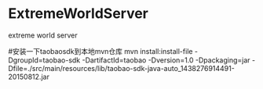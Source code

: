 # ExtremeWorldServer
extreme world server

#安装一下taobaosdk到本地mvn仓库
mvn install:install-file -DgroupId=taobao-sdk -DartifactId=taobao -Dversion=1.0 -Dpackaging=jar -Dfile=./src/main/resources/lib/taobao-sdk-java-auto_1438276914491-20150812.jar
